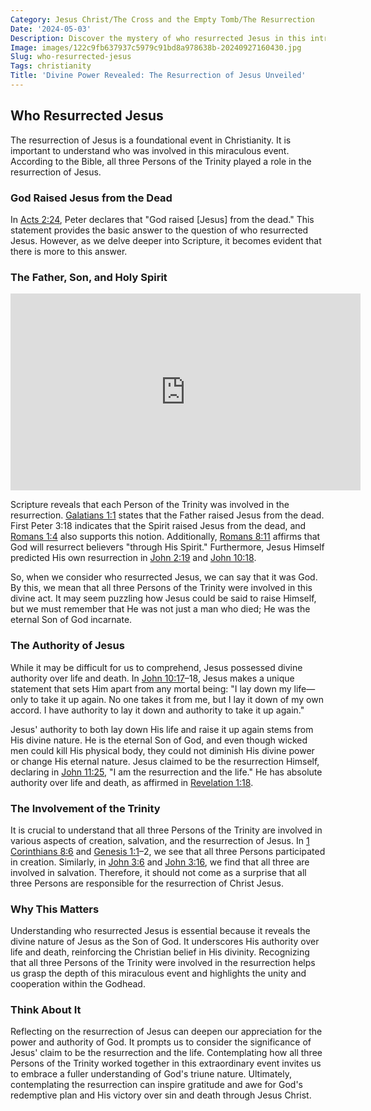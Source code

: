 ```yaml
---
Category: Jesus Christ/The Cross and the Empty Tomb/The Resurrection
Date: '2024-05-03'
Description: Discover the mystery of who resurrected Jesus in this intriguing article. Unveil the historical and theological perspectives surrounding this pivotal event.
Image: images/122c9fb637937c5979c91bd8a978638b-20240927160430.jpg
Slug: who-resurrected-jesus
Tags: christianity
Title: 'Divine Power Revealed: The Resurrection of Jesus Unveiled'
---
```


## Who Resurrected Jesus

The resurrection of Jesus is a foundational event in Christianity. It is important to understand who was involved in this miraculous event. According to the Bible, all three Persons of the Trinity played a role in the resurrection of Jesus.

### God Raised Jesus from the Dead

In [Acts 2:24](https://www.bibleref.com/Acts/2/Acts-2-24.html), Peter declares that "God raised [Jesus] from the dead." This statement provides the basic answer to the question of who resurrected Jesus. However, as we delve deeper into Scripture, it becomes evident that there is more to this answer.

### The Father, Son, and Holy Spirit


<iframe width="560" height="315" src="https://www.youtube.com/embed/ao2Q2h35a_Y" frameborder="0" allow="autoplay; encrypted-media" allowfullscreen></iframe>


Scripture reveals that each Person of the Trinity was involved in the resurrection. [Galatians 1:1](https://www.bibleref.com/Galatians/1/Galatians-1-1.html) states that the Father raised Jesus from the dead. First Peter 3:18 indicates that the Spirit raised Jesus from the dead, and [Romans 1:4](https://www.bibleref.com/Romans/1/Romans-1-4.html) also supports this notion. Additionally, [Romans 8:11](https://www.bibleref.com/Romans/8/Romans-8-11.html) affirms that God will resurrect believers "through His Spirit." Furthermore, Jesus Himself predicted His own resurrection in [John 2:19](https://www.bibleref.com/John/2/John-2-19.html) and [John 10:18](https://www.bibleref.com/John/10/John-10-18.html).

So, when we consider who resurrected Jesus, we can say that it was God. By this, we mean that all three Persons of the Trinity were involved in this divine act. It may seem puzzling how Jesus could be said to raise Himself, but we must remember that He was not just a man who died; He was the eternal Son of God incarnate.

### The Authority of Jesus

While it may be difficult for us to comprehend, Jesus possessed divine authority over life and death. In [John 10:17](https://www.bibleref.com/John/10/John-10-17.html)–18, Jesus makes a unique statement that sets Him apart from any mortal being: "I lay down my life—only to take it up again. No one takes it from me, but I lay it down of my own accord. I have authority to lay it down and authority to take it up again."

Jesus' authority to both lay down His life and raise it up again stems from His divine nature. He is the eternal Son of God, and even though wicked men could kill His physical body, they could not diminish His divine power or change His eternal nature. Jesus claimed to be the resurrection Himself, declaring in [John 11:25](https://www.bibleref.com/John/11/John-11-25.html), "I am the resurrection and the life." He has absolute authority over life and death, as affirmed in [Revelation 1:18](https://www.bibleref.com/Revelation/1/Revelation-1-18.html).

### The Involvement of the Trinity

It is crucial to understand that all three Persons of the Trinity are involved in various aspects of creation, salvation, and the resurrection of Jesus. In [1 Corinthians 8:6](https://www.bibleref.com/1-Corinthians/8/1-Corinthians-8-6.html) and [Genesis 1:1](https://www.bibleref.com/Genesis/1/Genesis-1-1.html)–2, we see that all three Persons participated in creation. Similarly, in [John 3:6](https://www.bibleref.com/John/3/John-3-6.html) and [John 3:16](https://www.bibleref.com/John/3/John-3-16.html), we find that all three are involved in salvation. Therefore, it should not come as a surprise that all three Persons are responsible for the resurrection of Christ Jesus.

### Why This Matters

Understanding who resurrected Jesus is essential because it reveals the divine nature of Jesus as the Son of God. It underscores His authority over life and death, reinforcing the Christian belief in His divinity. Recognizing that all three Persons of the Trinity were involved in the resurrection helps us grasp the depth of this miraculous event and highlights the unity and cooperation within the Godhead.

### Think About It

Reflecting on the resurrection of Jesus can deepen our appreciation for the power and authority of God. It prompts us to consider the significance of Jesus' claim to be the resurrection and the life. Contemplating how all three Persons of the Trinity worked together in this extraordinary event invites us to embrace a fuller understanding of God's triune nature. Ultimately, contemplating the resurrection can inspire gratitude and awe for God's redemptive plan and His victory over sin and death through Jesus Christ.